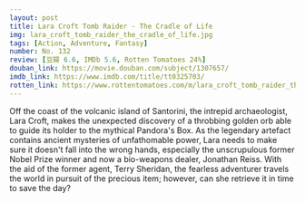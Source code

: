```yaml
---
layout: post 
title: Lara Croft Tomb Raider - The Cradle of Life
img: lara_croft_tomb_raider_the_cradle_of_life.jpg
tags: [Action, Adventure, Fantasy]
number: No. 132
review: [豆瓣 6.6, IMDb 5.6, Rotten Tomatoes 24%]
douban_link: https://movie.douban.com/subject/1307657/
imdb_link: https://www.imdb.com/title/tt0325703/
rotten_link: https://www.rottentomatoes.com/m/lara_croft_tomb_raider_the_cradle_of_life
---
```


Off the coast of the volcanic island of Santorini, the intrepid archaeologist, Lara Croft, makes the unexpected discovery of a throbbing golden orb able to guide its holder to the mythical Pandora's Box. As the legendary artefact contains ancient mysteries of unfathomable power, Lara needs to make sure it doesn't fall into the wrong hands, especially the unscrupulous former Nobel Prize winner and now a bio-weapons dealer, Jonathan Reiss. With the aid of the former agent, Terry Sheridan, the fearless adventurer travels the world in pursuit of the precious item; however, can she retrieve it in time to save the day?